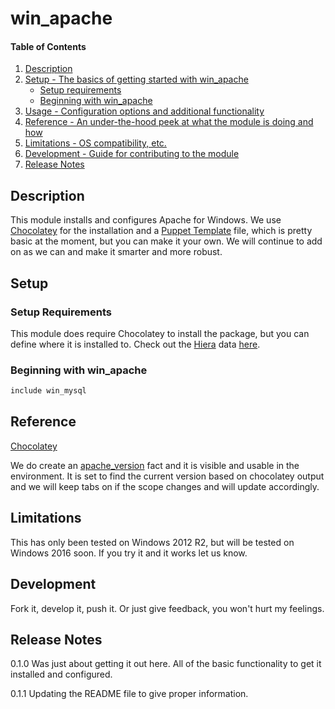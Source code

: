 
# win_apache

#### Table of Contents

1. [Description](#description)
2. [Setup - The basics of getting started with win_apache](#setup)
    * [Setup requirements](#setup-requirements)
    * [Beginning with win_apache](#beginning-with-win_apache)
3. [Usage - Configuration options and additional functionality](#usage)
4. [Reference - An under-the-hood peek at what the module is doing and how](#reference)
5. [Limitations - OS compatibility, etc.](#limitations)
6. [Development - Guide for contributing to the module](#development)
7. [Release Notes](#release)

## Description

This module installs and configures Apache for Windows.  We use [Chocolatey](https://forge.puppet.com/puppetlabs/chocolatey) for the installation and a [Puppet Template](https://docs.puppet.com/puppet/5.1/lang_template_epp.html) file, which is pretty basic at the moment, but you can make it your own.  We will continue to add on as we can and make it smarter and more robust.

## Setup

### Setup Requirements 

This module does require Chocolatey to install the package, but you can define where it is installed to.  Check out the [Hiera](https://docs.puppet.com/puppet/5.1/hiera_intro.html) data [here](https://github.com/tspeigner/win_apache/blob/master/data/common.yaml).

### Beginning with win_apache  

```sh
include win_mysql
```

## Reference

[Chocolatey](https://forge.puppet.com/puppetlabs/chocolatey)

We do create an [apache_version](https://github.com/tspeigner/win_apache/blob/master/lib/facter/apache_version.rb) fact and it is visible and usable in the environment.  It is set to find the current version based on chocolatey output and we will keep tabs on if the scope changes and will update accordingly.

## Limitations

This has only been tested on Windows 2012 R2, but will be tested on Windows 2016 soon.  If you try it and it works let us know.

## Development

Fork it, develop it, push it.  Or just give feedback, you won't hurt my feelings.

## Release Notes 

0.1.0 Was just about getting it out here.  All of the basic functionality to get it installed and configured.  

0.1.1 Updating the README file to give proper information.  